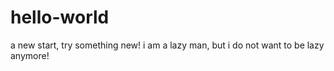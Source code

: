 # hello-world
a new start, try something new!
i am a lazy man, but i do not want to be lazy anymore!
